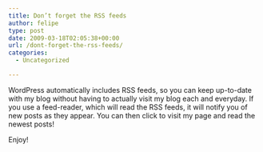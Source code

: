 ```yaml
---
title: Don’t forget the RSS feeds
author: felipe
type: post
date: 2009-03-18T02:05:38+00:00
url: /dont-forget-the-rss-feeds/
categories:
  - Uncategorized

---
```

WordPress automatically includes RSS feeds, so you can keep up-to-date with my blog without having to actually visit my blog each and everyday. If you use a feed-reader, which will read the RSS feeds, it will notify you of new posts as they appear. You can then click to visit my page and read the newest posts!

Enjoy!